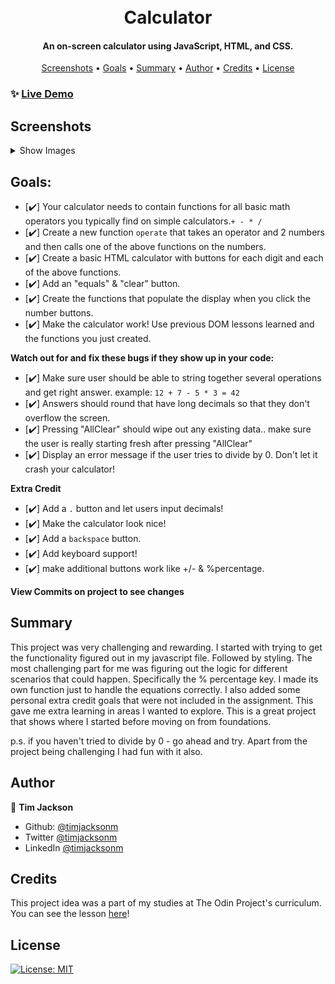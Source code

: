 <h1 align="center">
  <br>
  Calculator
  <br>
</h1>

<h4 align="center">An on-screen calculator using JavaScript, HTML, and CSS.</h4>

<p align="center">
  <a href="#screenshots">Screenshots</a> •
  <a href="#goals">Goals</a> •
  <a href="#summary">Summary</a> •
  <a href="#author">Author</a> •
    <a href="#credits">Credits</a> •
  <a href="#license">License</a>
</p>

### ✨ [Live Demo](https://timjacksonm.github.io/Calculator)

## Screenshots

<details>
  <summary>Show Images</summary>
  Demonstrates multiple calculations
  
  ![GIF demo](graphics/calcdemo.gif)
  
  Just saying Hello!
  ![Upside Down Calculator](graphics/calcupsidedown.png)
</details>

## Goals:

- [✔️] Your calculator needs to contain functions for all basic math operators you typically find on simple calculators.`+ - * /`
- [✔️] Create a new function `operate` that takes an operator and 2 numbers and then calls one of the above functions on the numbers.
- [✔️] Create a basic HTML calculator with buttons for each digit and each of the above functions.
- [✔️] Add an "equals" & "clear" button.
- [✔️] Create the functions that populate the display when you click the number buttons.
- [✔️] Make the calculator work! Use previous DOM lessons learned and the functions you just created.

**Watch out for and fix these bugs if they show up in your code:**

- [✔️] Make sure user should be able to string together several operations and get right answer. example: `12 + 7 - 5 * 3 = 42`
- [✔️] Answers should round that have long decimals so that they don't overflow the screen.
- [✔️] Pressing "AllClear" should wipe out any existing data.. make sure the user is really starting fresh after pressing "AllClear"
- [✔️] Display an error message if the user tries to divide by 0. Don't let it crash your calculator!

**Extra Credit**

- [✔️] Add a `.` button and let users input decimals!
- [✔️] Make the calculator look nice!
- [✔️] Add a `backspace` button.
- [✔️] Add keyboard support!
- [✔️] make additional buttons work like +/- & %percentage.

**View Commits on project to see changes**

## Summary

This project was very challenging and rewarding. I started with trying to get the functionality figured out in my javascript file. Followed by styling. The most challenging part for me was figuring out the logic for different scenarios that could happen. Specifically the % percentage key. I made its own function just to handle the equations correctly. I also added some personal extra credit goals that were not included in the assignment. This gave me extra learning in areas I wanted to explore. This is a great project that shows where I started before moving on from foundations.

p.s. if you haven't tried to divide by 0 - go ahead and try. Apart from the project being challenging I had fun with it also.

## Author

👤 **Tim Jackson**

- Github: [@timjacksonm](https://github.com/timjacksonm)
- Twitter [@timjacksonm](https://twitter.com/timjacksonm)
- LinkedIn [@timjacksonm](https://linkedin.com/in/timjacksonm)

## Credits

This project idea was a part of my studies at The Odin Project's curriculum. You can see the lesson <a href="https://www.theodinproject.com/paths/foundations/courses/foundations/lessons/calculator" target="_blank">here</a>!

## License

<p>
  <a href="https://choosealicense.com/licenses/mit/">
    <img alt="License: MIT" src="https://img.shields.io/badge/License-MIT-yellow.svg">
</p>
